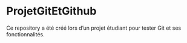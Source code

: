 # ProjetGitEtGithub
Ce repository a été créé lors d’un projet étudiant pour tester Git et ses fonctionnalités.
